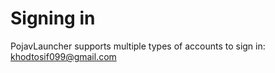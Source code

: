 # Signing in
PojavLauncher supports multiple types of accounts to sign in: khodtosif099@gmail.com

## 
